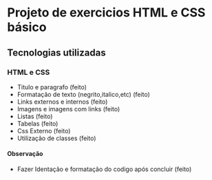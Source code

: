 # Projeto de exercicios HTML e CSS básico 
## Tecnologias utilizadas 
### HTML e CSS
- Titulo e paragrafo (feito)
- Formatação de texto (negrito,italico,etc) (feito)
- Links externos e internos (feito)
- Imagens e imagens com links  (feito)
- Listas (feito)
- Tabelas (feito)
- Css Externo (feito)
- Utilização de classes (feito)

#### Observação 
- Fazer Identação e formatação do codigo após concluir (feito) 